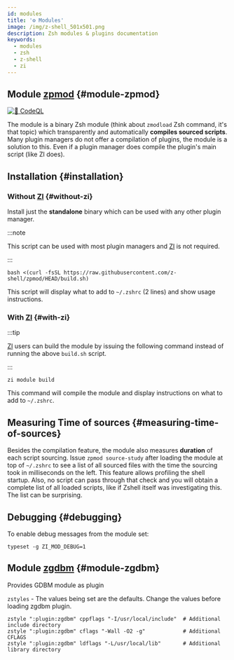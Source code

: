 ```yaml
---
id: modules
title: '⚙️ Modules'
image: /img/z-shell_501x501.png
description: Zsh modules & plugins documentation
keywords:
  - modules
  - zsh
  - z-shell
  - zi
---
```


## Module [zpmod](https://github.com/z-shell/zpmod) {#module-zpmod}

[![👾 CodeQL](https://github.com/z-shell/zpmod/actions/workflows/codeql-analysis.yml/badge.svg)](https://github.com/z-shell/zpmod/actions/workflows/codeql-analysis.yml)

The module is a binary Zsh module (think about `zmodload` Zsh command, it's that topic) which transparently and automatically **compiles sourced scripts**. Many plugin managers do not offer a compilation of plugins, the module is a solution to this. Even if a plugin manager does compile the plugin's main script (like ZI does).

## Installation {#installation}

### Without [ZI](https://github.com/z-shell/zi) {#without-zi}

Install just the **standalone** binary which can be used with any other plugin manager.

:::note

This script can be used with most plugin managers and [ZI](https://github.com/z-shell/zi) is not required.

:::

```shell
bash <(curl -fsSL https://raw.githubusercontent.com/z-shell/zpmod/HEAD/build.sh)
```

This script will display what to add to `~/.zshrc` (2 lines) and show usage instructions.

### With [ZI](https://github.com/z-shell/zi) {#with-zi}

:::tip

[ZI](https://github.com/z-shell/zi) users can build the module by issuing the following command instead of running the above `build.sh` script.

:::

```shell
zi module build
```

This command will compile the module and display instructions on what to add to `~/.zshrc`.

## Measuring Time of sources {#measuring-time-of-sources}

Besides the compilation feature, the module also measures **duration** of each script sourcing. Issue `zpmod source-study` after loading the module at top of `~/.zshrc` to see a list of all sourced files with the time the sourcing took in milliseconds on the left. This feature allows profiling the shell startup. Also, no script can pass through that check and you will obtain a complete list of all loaded scripts, like if Zshell itself was investigating this. The list can be surprising.

## Debugging {#debugging}

To enable debug messages from the module set:

```shell
typeset -g ZI_MOD_DEBUG=1
```

## Module [zgdbm](https://github.com/z-shell/zgdbm) {#module-zgdbm}

Provides GDBM module as plugin

`zstyles` - The values being set are the defaults. Change the values before loading zgdbm plugin.

```shell title="~/.zshrc"
zstyle ":plugin:zgdbm" cppflags "-I/usr/local/include"  # Additional include directory
zstyle ":plugin:zgdbm" cflags "-Wall -O2 -g"            # Additional CFLAGS
zstyle ":plugin:zgdbm" ldflags "-L/usr/local/lib"       # Additional library directory
```
